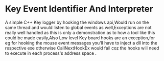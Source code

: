 # Key Event Identifier And Interpreter
 A simple C++ Key logger by hooking the windows api,Would run on the same thread and would listen to global events as well,Exceptions are not really well handled as this is only a demonstration as to how a tool like this could be made easily,Also Low level Key board hooks are an exception,for eg for hooking the mouse event messages you'll have to inject a dll into the respective exe otherwise CallNextHookEx would fail coz the hooks will need to execute in each process's address space .
